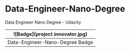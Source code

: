 # Data-Engineer-Nano-Degree
Data Engineer Nano Degree - Udacity

| ![Badge](project innovator.jpg)  |
|:---:|
| Data-Engineer-Nano-Degree Badge | 
